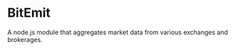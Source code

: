 BitEmit
=======

A node.js module that aggregates market data from various exchanges and brokerages. 
